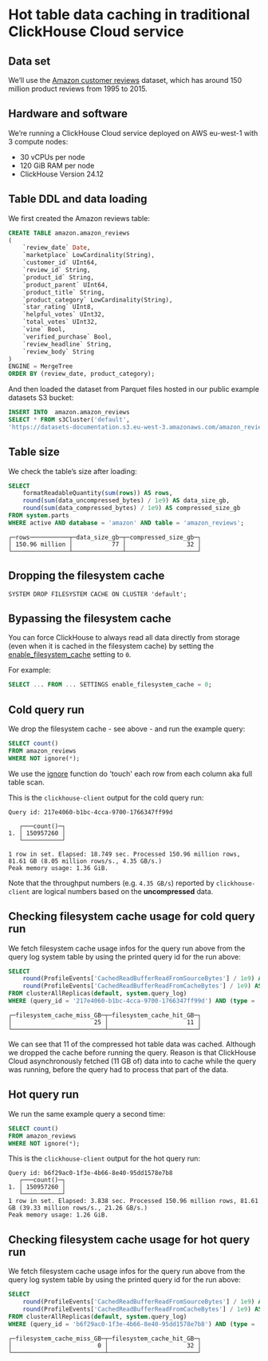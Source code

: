 # Hot table data caching in traditional ClickHouse Cloud service


## Data set

We’ll use the [Amazon customer reviews](https://clickhouse.com/docs/getting-started/example-datasets/amazon-reviews) dataset, which has around 150 million product reviews from 1995 to 2015.


## Hardware and software

We’re running a ClickHouse Cloud service deployed on AWS eu-west-1 with 3 compute nodes:
- 30 vCPUs per node
- 120 GiB RAM per node
- ClickHouse Version 24.12

## Table DDL and data loading

We first created the Amazon reviews table:

```sql
CREATE TABLE amazon.amazon_reviews
(
    `review_date` Date,
    `marketplace` LowCardinality(String),
    `customer_id` UInt64,
    `review_id` String,
    `product_id` String,
    `product_parent` UInt64,
    `product_title` String,
    `product_category` LowCardinality(String),
    `star_rating` UInt8,
    `helpful_votes` UInt32,
    `total_votes` UInt32,
    `vine` Bool,
    `verified_purchase` Bool,
    `review_headline` String,
    `review_body` String
)
ENGINE = MergeTree
ORDER BY (review_date, product_category);
```

And then loaded the dataset from Parquet files hosted in our public example datasets S3 bucket:

```sql
INSERT INTO  amazon.amazon_reviews
SELECT * FROM s3Cluster('default',
'https://datasets-documentation.s3.eu-west-3.amazonaws.com/amazon_reviews/amazon_reviews_*.snappy.parquet');

```

## Table size

We check the table’s size after loading:
```sql
SELECT
    formatReadableQuantity(sum(rows)) AS rows,
    round(sum(data_uncompressed_bytes) / 1e9) AS data_size_gb,
    round(sum(data_compressed_bytes) / 1e9) AS compressed_size_gb
FROM system.parts
WHERE active AND database = 'amazon' AND table = 'amazon_reviews';
```

```text
┌─rows───────────┬─data_size_gb─┬─compressed_size_gb─┐
│ 150.96 million │           77 │                 32 │
└────────────────┴──────────────┴────────────────────┘
```

## Dropping the filesystem cache
```
SYSTEM DROP FILESYSTEM CACHE ON CLUSTER 'default';
```

## Bypassing the filesystem cache
You can force ClickHouse to always read all data directly from storage (even when it is cached in the filesystem cache) by setting the [enable_filesystem_cache](https://clickhouse.com/docs/operations/settings/settings#enable_filesystem_cache) setting to `0`.

For example:
```sql
SELECT ... FROM ... SETTINGS enable_filesystem_cache = 0;
```




## Cold query run
We drop the filesystem cache - see above - and run the example query:
```sql
SELECT count()
FROM amazon_reviews
WHERE NOT ignore(*);
```

We use the [ignore](https://clickhouse.com/docs/sql-reference/functions/other-functions#ignore) function do 'touch' each row from each column aka full table scan.

This is the `clickhouse-client` output for the cold query run:
```text
Query id: 217e4060-b1bc-4cca-9700-1766347ff99d

   ┌───count()─┐
1. │ 150957260 │
   └───────────┘

1 row in set. Elapsed: 18.749 sec. Processed 150.96 million rows, 81.61 GB (8.05 million rows/s., 4.35 GB/s.)
Peak memory usage: 1.36 GiB.
```

Note that the throughput numbers (e.g. `4.35 GB/s`) reported by `clickhouse-client` are logical numbers based on the **uncompressed** data.

## Checking filesystem cache usage for cold query run
We fetch filesystem cache usage infos for the query run above from the query log system table by using the printed query id for the run above:

```sql
SELECT
    round(ProfileEvents['CachedReadBufferReadFromSourceBytes'] / 1e9) AS filesystem_cache_miss_GB,
    round(ProfileEvents['CachedReadBufferReadFromCacheBytes'] / 1e9) AS filesystem_cache_hit_GB
FROM clusterAllReplicas(default, system.query_log)
WHERE (query_id = '217e4060-b1bc-4cca-9700-1766347ff99d') AND (type = 'QueryFinish');
```

```text
┌─filesystem_cache_miss_GB─┬─filesystem_cache_hit_GB─┐
│                       25 │                      11 │
└──────────────────────────┴─────────────────────────┘
```

We can see that 11 of the compressed hot table data was cached. Although we dropped the cache before running the query. Reason is that ClickHouse Cloud asynchronously fetched (11 GB of) data into to cache while the query was running, before the query had to process that part of the data.





## Hot query run
We run the same example query a second time:
```sql
SELECT count()
FROM amazon_reviews
WHERE NOT ignore(*);
```


This is the `clickhouse-client` output for the hot query run:
```text
Query id: b6f29ac0-1f3e-4b66-8e40-95dd1578e7b8
   ┌───count()─┐
1. │ 150957260 │
   └───────────┘
1 row in set. Elapsed: 3.838 sec. Processed 150.96 million rows, 81.61 GB (39.33 million rows/s., 21.26 GB/s.)
Peak memory usage: 1.26 GiB.
```


## Checking filesystem cache usage for hot query run
We fetch filesystem cache usage infos for the query run above from the query log system table by using the printed query id for the run above:

```sql
SELECT
    round(ProfileEvents['CachedReadBufferReadFromSourceBytes'] / 1e9) AS filesystem_cache_miss_GB,
    round(ProfileEvents['CachedReadBufferReadFromCacheBytes'] / 1e9) AS filesystem_cache_hit_GB
FROM clusterAllReplicas(default, system.query_log)
WHERE (query_id = 'b6f29ac0-1f3e-4b66-8e40-95dd1578e7b8') AND (type = 'QueryFinish');
```

```text
┌─filesystem_cache_miss_GB─┬─filesystem_cache_hit_GB─┐
│                        0 │                      32 │
└──────────────────────────┴─────────────────────────┘
```
